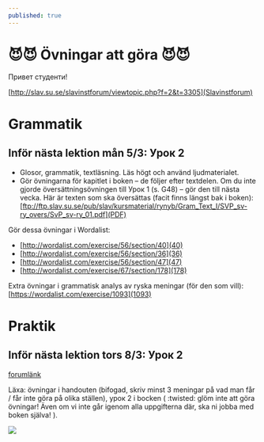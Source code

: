 ```yaml
---
published: true
---
```


# 😈😈 Övningar att göra  😈😈 
Привет студенти! 


[http://slav.su.se/slavinstforum/viewtopic.php?f=2&t=3305](Slavinstforum)

# Grammatik
## Inför nästa lektion mån 5/3: Урок 2
- Glosor, grammatik, textläsning. Läs högt och använd ljudmaterialet.
- Gör övningarna för kapitlet i boken – de följer efter textdelen. Om du inte gjorde översättningsövningen till Урок 1 (s. G48) – gör den till nästa vecka. Här är texten som ska översättas (facit finns längst bak i boken):
[ftp://ftp.slav.su.se/pub/slav/kursmaterial/rynyb/Gram_Text_I/SVP_sv-ry_overs/SvP_sv-ry_01.pdf](PDF)

Gör dessa övningar i Wordalist:
- [http://wordalist.com/exercise/56/section/40](40)
- [http://wordalist.com/exercise/56/section/36](36)
- [http://wordalist.com/exercise/56/section/47](47)
- [http://wordalist.com/exercise/67/section/178](178)


Extra övningar i grammatisk analys av ryska meningar (för den som vill):
[https://wordalist.com/exercise/1093](1093)


# Praktik 
## Inför nästa lektion tors 8/3: Урок 2
[forumlänk](http://slav.su.se/slavinstforum/viewtopic.php?f=2&t=3289&sid=9080b88624592958638860180fcd22e1#p16268)

Läxa: övningar i handouten (bifogad, skriv minst 3 meningar på vad man får / får inte göra på olika ställen), урок 2 i bocken ( :twisted: glöm inte att göra övningar! Även om vi inte går igenom alla uppgifterna där, ska ni jobba med boken själva! ).

![]({{site.baseurl}}/images//Students-in-Russia.jpg)
